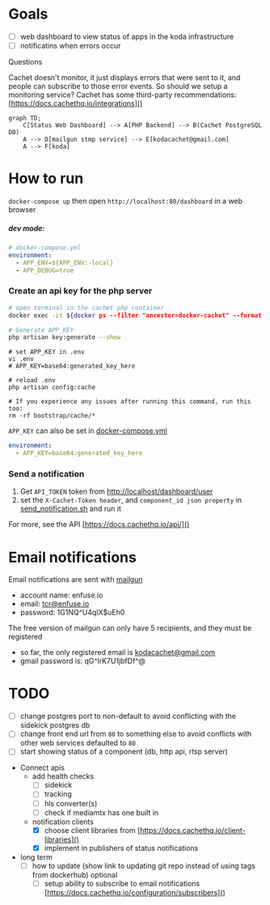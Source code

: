 # Goals
- [ ] web dashboard to view status of apps in the koda infrastructure
- [ ] notificatins when errors occur

Questions

Cachet doesn't monitor, it just displays errors that were sent to it,
and people can subscribe to those error events.
So should we setup a monitoring service? Cachet has some third-party recommendations: [https://docs.cachethq.io/integrations]()

```mermaid
graph TD;
    C[Status Web Dashboard] --> A[PHP Backend] --> B(Cachet PostgreSQL DB)
    A --> D[mailgun stmp service] --> E[kodacachet@gmail.com]
    A --> F[koda]
```

# How to run
`docker-compose up` then open `http://localhost:80/dashboard` in a web browser

##### dev mode:
```yml
# docker-compose.yml
environment:
  - APP_ENV=${APP_ENV:-local}
  - APP_DEBUG=true
```

### Create an api key for the php server

```sh 
# open terminal in the cachet php container 
docker exec -it ${docker ps --filter "ancestor=docker-cachet" --format "{{.ID}}"} bash
```
```sh
# Generate APP_KEY
php artisan key:generate --show
```
```shell
# set APP_KEY in .env
vi .env
# APP_KEY=base64:generated_key_here
```
```shell
# reload .env
php artisan config:cache

# If you experience any issues after running this command, run this too:
rm -rf bootstrap/cache/*
```

`APP_KEY` can also be set in [docker-compose.yml]()
```yaml
environment:
  - APP_KEY=base64:generated_key_here
```

### Send a notification
1. Get `API_TOKEN` token from [http://localhost/dashboard/user](http://localhost/dashboard/user)
2. set the `X-Cachet-Token header`, and `component_id json property` in [send_notification.sh](send_notification.sh) and run it

For more, see the API [https://docs.cachethq.io/api/]()

# Email notifications
Email notifications are sent with [mailgun](https://www.mailgun.com/)
- account name: enfuse.io
- email: tcr@enfuse.io
- password: 1G1NQ^U4qIX$uEh0

The free version of mailgun can only have 5 recipients, and they must be registered
- so far, the only registered email is kodacachet@gmail.com
- gmail password is: qG^lrK7U1jbfDf^@

# TODO
- [ ] change postgres port to non-default to avoid conflicting with the sidekick postgres db
- [ ] change front end url from `80` to something else to avoid conflicts with other web services defaulted to `80`
- [ ] start showing status of a component (db, http api, rtsp server)
- Connect apis
    - add health checks
        - [ ] sidekick
        - [ ] tracking
        - [ ] hls converter(s)
        - [ ] check if mediamtx has one built in
    - notification clients
        - [x] choose client libraries from [https://docs.cachethq.io/client-libraries]()
        - [x] implement in publishers of status notifications
- long term
    - [ ] how to update (show link to updating git repo instead of using tags from dockerhub)
      optional
        - [ ] setup ability to subscribe to email notifications [https://docs.cachethq.io/configuration/subscribers]()